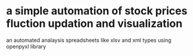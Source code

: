 # a simple automation of stock prices fluction updation and visualization
 an automated analaysis spreadsheets like xlsv and xml types using openpyxl library

